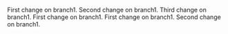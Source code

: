 First change on branch1.
Second change on branch1.
Third change on branch1.
First change on branch1.
First change on branch1.
Second change on branch1.
